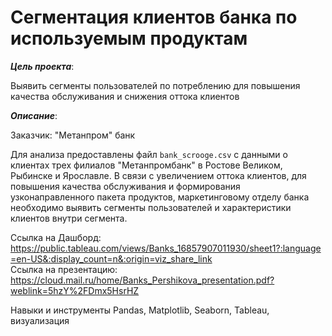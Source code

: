 # Сегментация клиентов банка по используемым продуктам

***Цель проекта***: 

Выявить сегменты пользователей по потреблению для повышения качества обслуживания и снижения оттока клиентов

***Описание***:

Заказчик: "Метанпром" банк

Для анализа предоставлены файл `bank_scrooge.csv` с данными о клиентах трех филиалов "Метанпромбанк" в Ростове Великом, Рыбинске и Ярославле. В связи с увеличением оттока клиентов, для повышения качества обслуживания и формирования узконаправленного пакета продуктов, маркетинговому отделу банка необходимо выявить сегменты пользователей и характеристики клиентов внутри сегмента.

Ссылка на Дашборд:
https://public.tableau.com/views/Banks_16857907011930/sheet1?:language=en-US&:display_count=n&:origin=viz_share_link  
Ссылка на презентацию:
https://cloud.mail.ru/home/Banks_Pershikova_presentation.pdf?weblink=5hzY%2FDmx5HsrHZ

Навыки и инструменты
Pandas, Matplotlib, Seaborn, Tableau, визуализация
